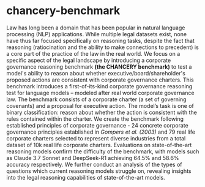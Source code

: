 # chancery-benchmark

Law has long been a domain that has been popular in natural language processing (NLP) applications. While multiple legal datasets exist, none have thus far focused specifically on reasoning tasks, despite the fact that reasoning (ratiocination and the ability to make connections to precedent) is a core part of the practice of the law in the real world. We focus on a specific aspect of the legal landscape by introducing a corporate governance reasoning benchmark **(the CHANCERY benchmark)** to test a model's ability to reason about whether executive/board/shareholder's proposed actions are consistent with corporate governance charters. This benchmark introduces a first-of-its-kind corporate governance reasoning test for language models – modeled after real world corporate governance law. The benchmark consists of a corporate charter (a set of governing covenants) and a proposal for executive action. The model’s task is one of binary classification: reason about whether the action is consistent with the rules contained within the charter. We create the benchmark following established principles of corporate governance - 24 concrete corporate governance principles established in *Gompers et al. (2003)* and 79 real life corporate charters selected to represent diverse industries from a total dataset of 10k real life corporate charters. Evaluations on state-of-the-art reasoning models confirm the difficulty of the benchmark, with models such as Claude 3.7 Sonnet and DeepSeek-R1 achieving 64.5\% and 58.6\%  accuracy respectively. We further conduct an analysis of the types of questions which current reasoning models struggle on, revealing insights into the legal reasoning capabilities of state-of-the-art models.
